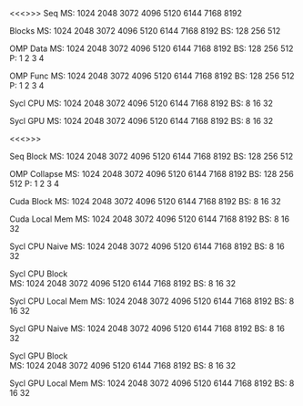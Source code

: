 
<<<<LU>>>>
Seq
MS: 1024 2048 3072 4096 5120 6144 7168 8192

Blocks
MS: 1024 2048 3072 4096 5120 6144 7168 8192
BS: 128 256 512

OMP Data
MS: 1024 2048 3072 4096 5120 6144 7168 8192
BS: 128 256 512
P: 1 2 3 4

OMP Func
MS: 1024 2048 3072 4096 5120 6144 7168 8192
BS: 128 256 512
P: 1 2 3 4

Sycl CPU
MS: 1024 2048 3072 4096 5120 6144 7168 8192
BS: 8 16 32

Sycl GPU
MS: 1024 2048 3072 4096 5120 6144 7168 8192
BS: 8 16 32

<<<<MM>>>>

Seq Block
MS: 1024 2048 3072 4096 5120 6144 7168 8192
BS: 128 256 512

OMP Collapse
MS: 1024 2048 3072 4096 5120 6144 7168 8192
BS: 128 256 512
P: 1 2 3 4

Cuda Block
MS: 1024 2048 3072 4096 5120 6144 7168 8192
BS: 8 16 32

Cuda Local Mem
MS: 1024 2048 3072 4096 5120 6144 7168 8192
BS: 8 16 32

Sycl CPU Naive 
MS: 1024 2048 3072 4096 5120 6144 7168 8192
BS: 8 16 32

Sycl CPU Block  
MS: 1024 2048 3072 4096 5120 6144 7168 8192
BS: 8 16 32

Sycl CPU Local Mem 
MS: 1024 2048 3072 4096 5120 6144 7168 8192
BS: 8 16 32

Sycl GPU Naive 
MS: 1024 2048 3072 4096 5120 6144 7168 8192
BS: 8 16 32

Sycl GPU Block  
MS: 1024 2048 3072 4096 5120 6144 7168 8192
BS: 8 16 32

Sycl GPU Local Mem 
MS: 1024 2048 3072 4096 5120 6144 7168 8192
BS: 8 16 32